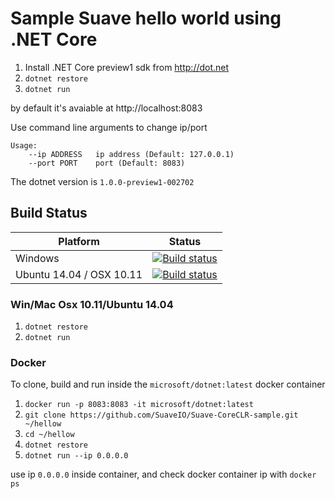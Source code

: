 # Sample Suave hello world using .NET Core

1. Install .NET Core preview1 sdk from http://dot.net
2. `dotnet restore`
3. `dotnet run`

by default it's avaiable at http://localhost:8083 

Use command line arguments to change ip/port

```
Usage:
    --ip ADDRESS   ip address (Default: 127.0.0.1)
    --port PORT    port (Default: 8083)
```

The dotnet version is `1.0.0-preview1-002702`

## Build Status

| Platform                  | Status         |
| ------------------------- | -------------- |
| Windows                   | [![Build status](https://ci.appveyor.com/api/projects/status/qpwsi14ndxuv0gpl?svg=true)](https://ci.appveyor.com/project/AdemarGonzalez/suave-coreclr-sample) |
| Ubuntu 14.04 / OSX 10.11  | [![Build status](https://travis-ci.org/SuaveIO/Suave-CoreCLR-sample.svg?branch=master)](https://travis-ci.org/SuaveIO/Suave-CoreCLR-sample) |


### Win/Mac Osx 10.11/Ubuntu 14.04

1. `dotnet restore`
2. `dotnet run`

### Docker

To clone, build and run inside the `microsoft/dotnet:latest` docker container

1. `docker run -p 8083:8083 -it microsoft/dotnet:latest`
2. `git clone https://github.com/SuaveIO/Suave-CoreCLR-sample.git ~/hellow`
3. `cd ~/hellow`
4. `dotnet restore`
5. `dotnet run --ip 0.0.0.0`

use ip `0.0.0.0` inside container, and check docker container ip with `docker ps`
